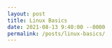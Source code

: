 ```yaml
---
layout: post
title: Linux Basics
date: 2021-08-13 9:40:00 --0000
permalink: /posts/linux-basics/
---
```



